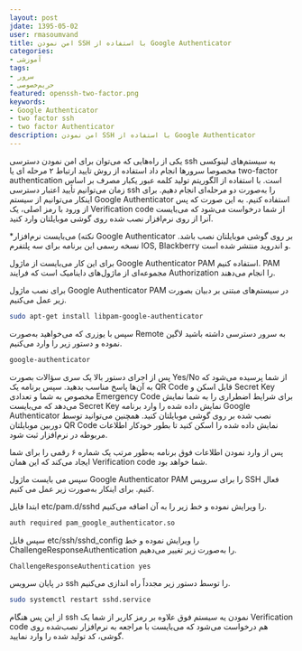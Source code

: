 ```yaml
---
layout: post    
jdate: 1395-05-02    
user: rmasoumvand    
title: امن نمودن SSH با استفاده از Google Authenticator   
categories:
- آموزشی
tags:
- سرور
- حریم‌خصوصی
featured: openssh-two-factor.png    
keywords:
- Google Authenticator
- two factor ssh  
- two factor Authenticator
description: امن نمودن SSH با استفاده از Google Authenticator 
---
```


یکی از راه‌هایی که می‌توان برای امن نمودن دسترسی ssh به سیستم‌های لینوکسی مخصوصا سرورها انجام داد استفاده از روش تایید ارتباط ۲ مرحله ای یا two-factor authentication است. با استفاده از الگوریتم تولید کلمه عبور یکبار مصرف بر اساس زمان می‌توانیم تأیید اعتبار دسترسی ssh را به‌صورت دو مرحله‌ای انجام دهیم. برای اینکار می‌توانیم از سیستم Google Authenticator استفاده کنیم. به این صورت که پس از ورود با رمز اصلی، یک Verification code از شما درخواست می‌شود که می‌بایست آنرا از روی نرم‌افزار نصب شده روی گوشی موبایلتان وارد کنید.

*نکته)‌ می‌بایست نرم‌افزار Google Authenticator بر روی گوشی موبایلتان نصب باشد. نسخه رسمی این برنامه برای سه پلتفرم IOS, Blackberry و اندروید منتشر شده است.

برای این کار می‌بایست از ماژول Google Authenticator PAM استفاده کنیم. PAM مجموعه‌ای از ماژول‌های داینامیک است که فرایند Authorization را انجام می‌دهند.

برای نصب ماژول Google Authenticator PAM در سیستم‌های 
مبتنی بر دبیان بصورت زیر عمل می‌کنیم.

```sh
sudo apt-get install libpam-google-authenticator
```
سپس با یوزری که می‌خواهید به‌صورت Remote به سرور دسترسی داشته باشید لاگین نموده و دستور زیر را وارد می‌کنیم.

```sh
google-authenticator
```

پس از اجرای دستور بالا یک سری سؤالات بصورت Yes/No از شما 
پرسیده می‌شود که به آن‌ها پاسخ مناسب بدهید. سپس برنامه یک QR Code قابل اسکن و Secret Key مخصوص به شما و تعدادی Emergency Code برای شرایط اضطراری را به شما نمایش می‌دهد که می‌بایست Secret Key نمایش داده شده را وارد برنامه Google Authenticator نصب شده بر روی گوشی موبایلتان کنید. همچنین می‌توانید توسط دوربین موبایلتان QR Code نمایش داده شده را اسکن کنید تا بطور خودکار اطلاعات مربوطه در نرم‌افزار ثبت شود.

پس از وارد نمودن اطلاعات فوق برنامه به‌طور مرتب یک شماره ۶ رقمی را برای شما ایجاد می‌کند که این همان Verification code شما خواهد بود.

سپس می بایست ماژول  Google Authenticator PAM را برای سرویس SSH فعال کنیم. برای اینکار به‌صورت زیر عمل می کنیم.
  
ابتدا فایل etc/pam.d/sshd را ویرایش نموده و خط زیر را به آن اضافه می‌کنیم.

```sh
auth required pam_google_authenticator.so
```

سپس فایل etc/ssh/sshd_config را ویرایش نموده و خط ChallengeResponseAuthentication را به‌صورت زیر تغییر می‌دهیم.

```sh
ChallengeResponseAuthentication yes
```

در پایان سرویس ssh را توسط دستور زیر مجدداً راه اندازی می‌کنیم.

```sh
sudo systemctl restart sshd.service
```

از این پس هنگام ssh نمودن یه سیستم فوق علاوه بر رمز کاربر از شما یک Verification code هم درخواست می‌شود که می‌بایست با مراجعه به نرم‌افزار نصب‌شده روی گوشی، کد تولید شده را وارد نمایید.
